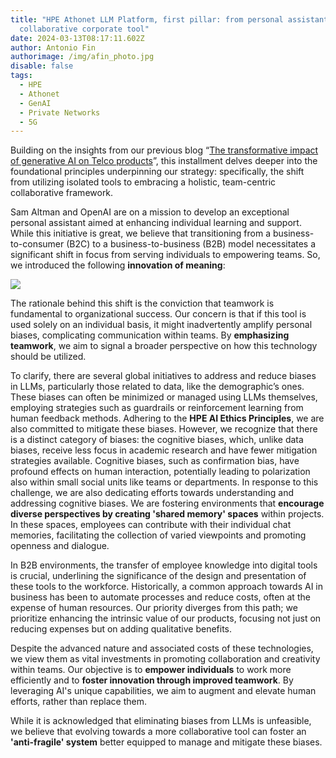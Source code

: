 ```yaml
---
title: "HPE Athonet LLM Platform, first pillar: from personal assistant to
  collaborative corporate tool"
date: 2024-03-13T08:17:11.602Z
author: Antonio Fin
authorimage: /img/afin_photo.jpg
disable: false
tags:
  - HPE
  - Athonet
  - GenAI
  - Private Networks
  - 5G
---
```

Building on the insights from our previous blog “[The transformative impact of generative AI on Telco products](https://developer.hpe.com/blog/the-transformative-impact-of-generative-ai-on-telco-products/)”, this installment delves deeper into the foundational principles underpinning our strategy: specifically, the shift from utilizing isolated tools to embracing a holistic, team-centric collaborative framework.

Sam Altman and OpenAI are on a mission to develop an exceptional personal assistant aimed at enhancing individual learning and support. While this initiative is great, we believe that transitioning from a business-to-consumer (B2C) to a business-to-business (B2B) model necessitates a significant shift in focus from serving individuals to empowering teams. So, we introduced the following **innovation of meaning**:

![](/img/athon_col_tool.png)

The rationale behind this shift is the conviction that teamwork is fundamental to organizational success. Our concern is that if this tool is used solely on an individual basis, it might inadvertently amplify personal biases, complicating communication within teams. By **emphasizing teamwork**, we aim to signal a broader perspective on how this technology should be utilized.

To clarify, there are several global initiatives to address and reduce biases in LLMs, particularly those related to data, like the demographic’s ones. These biases can often be minimized or managed using LLMs themselves, employing strategies such as guardrails or reinforcement learning from human feedback methods. Adhering to the **HPE AI Ethics Principles**, we are also committed to mitigate these biases. However, we recognize that there is a distinct category of biases: the cognitive biases, which, unlike data biases, receive less focus in academic research and have fewer mitigation strategies available. Cognitive biases, such as confirmation bias, have profound effects on human interaction, potentially leading to polarization also within small social units like teams or departments. In response to this challenge, we are also dedicating efforts towards understanding and addressing cognitive biases. We are fostering environments that **encourage diverse perspectives by creating 'shared memory' spaces** within projects. In these spaces, employees can contribute with their individual chat memories, facilitating the collection of varied viewpoints and promoting openness and dialogue.

In B2B environments, the transfer of employee knowledge into digital tools is crucial, underlining the significance of the design and presentation of these tools to the workforce. Historically, a common approach towards AI in business has been to automate processes and reduce costs, often at the expense of human resources. Our priority diverges from this path; we prioritize enhancing the intrinsic value of our products, focusing not just on reducing expenses but on adding qualitative benefits.

Despite the advanced nature and associated costs of these technologies, we view them as vital investments in promoting collaboration and creativity within teams. Our objective is to **empower individuals** to work more efficiently and to **foster innovation through improved teamwork**. By leveraging AI's unique capabilities, we aim to augment and elevate human efforts, rather than replace them.

While it is acknowledged that eliminating biases from LLMs is unfeasible, we believe that evolving towards a more collaborative tool can foster an **'anti-fragile' system** better equipped to manage and mitigate these biases.